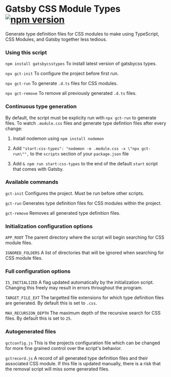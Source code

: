 # Gatsby CSS Module Types [![npm version](https://badge.fury.io/js/gatsbycsstypes.svg)](https://badge.fury.io/js/gatsbycsstypes)

Generate type definition files for CSS modules to make using TypeScript, CSS Modules, and Gatsby together less tedious.

### Using this script

`npm install gatsbycsstypes` To install latest version of gatsbycss types.

`npx gct-init` To configure the project before first run.

`npx gct-run` To generate `.d.ts` files for CSS modules.

`npx gct-remove` To remove all previously generated `.d.ts` files.

### Continuous type generation

By default, the script must be explicity run with `npx gct-run` to generate files.  To watch `.module.css` files and generate type defintion files after every change:

1. Install nodemon using `npm install nodemon`

2. Add `"start:css-types": "nodemon -e .module.css -x \"npx gct-run\"",` to the `scripts` section of your `package.json` file

3. Add `& npm run start:css-types` to the end of the default `start` script that comes with Gatsby.

### Available commands

`gct-init` Configures the project.  Must be run before other scripts.

`gct-run` Generates type definition files for CSS modules within the project.

`gct-remove` Removes all generated type definition files.

### Initialization configuration options

`APP_ROOT` The parent directory where the script will begin searching for CSS module files.

`IGNORED_FOLDERS` A list of directories that will be ignored when searching for CSS module files.

### Full configuration options

`IS_INITIALIZED` A flag updated automatically by the initialization script.  Changing this freely may result in errors throughout the program.

`TARGET_FILE_EXT` The targetted file extensions for which type definition files are generated.  By default this is set to `.css`.

`MAX_RECURSION_DEPTH` The maximum depth of the recursive search for CSS files.  By default this is set to `25`.

### Autogenerated files

`gctconfig.js` This is the projects configuration file which can be changed for more fine grained control over the script's behavior.

`gctrecord.js` A record of all generated type definition files and their associated CSS module.  If this file is updated manually, there is a risk that the removal script will miss some generated files.
